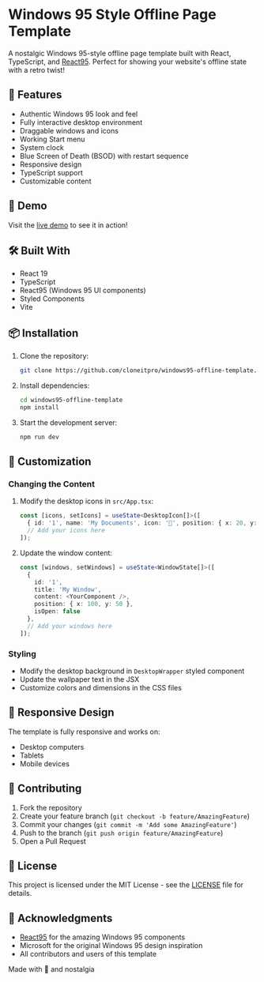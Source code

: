# Windows 95 Style Offline Page Template

A nostalgic Windows 95-style offline page template built with React, TypeScript, and [React95](https://github.com/arturbien/React95). Perfect for showing your website's offline state with a retro twist!

## 🌟 Features

- Authentic Windows 95 look and feel
- Fully interactive desktop environment
- Draggable windows and icons
- Working Start menu
- System clock
- Blue Screen of Death (BSOD) with restart sequence
- Responsive design
- TypeScript support
- Customizable content

## 🚀 Demo

Visit the [live demo](https://cloneit.pro) to see it in action!

## 🛠️ Built With

- React 19
- TypeScript
- React95 (Windows 95 UI components)
- Styled Components
- Vite

## 📦 Installation

1. Clone the repository:
   ```bash
   git clone https://github.com/cloneitpro/windows95-offline-template.git
   ```

2. Install dependencies:
   ```bash
   cd windows95-offline-template
   npm install
   ```

3. Start the development server:
   ```bash
   npm run dev
   ```

## 🎨 Customization

### Changing the Content

1. Modify the desktop icons in `src/App.tsx`:
   ```typescript
   const [icons, setIcons] = useState<DesktopIcon[]>([
     { id: '1', name: 'My Documents', icon: '📁', position: { x: 20, y: 20 } },
     // Add your icons here
   ]);
   ```

2. Update the window content:
   ```typescript
   const [windows, setWindows] = useState<WindowState[]>([
     {
       id: '1',
       title: 'My Window',
       content: <YourComponent />,
       position: { x: 100, y: 50 },
       isOpen: false
     },
     // Add your windows here
   ]);
   ```

### Styling

- Modify the desktop background in `DesktopWrapper` styled component
- Update the wallpaper text in the JSX
- Customize colors and dimensions in the CSS files

## 📱 Responsive Design

The template is fully responsive and works on:
- Desktop computers
- Tablets
- Mobile devices

## 🤝 Contributing

1. Fork the repository
2. Create your feature branch (`git checkout -b feature/AmazingFeature`)
3. Commit your changes (`git commit -m 'Add some AmazingFeature'`)
4. Push to the branch (`git push origin feature/AmazingFeature`)
5. Open a Pull Request

## 📄 License

This project is licensed under the MIT License - see the [LICENSE](LICENSE) file for details.

## 🙏 Acknowledgments

- [React95](https://github.com/arturbien/React95) for the amazing Windows 95 components
- Microsoft for the original Windows 95 design inspiration
- All contributors and users of this template

Made with 💾 and nostalgia
